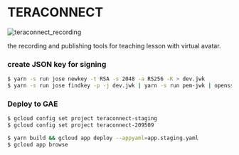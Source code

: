 # TERACONNECT
![teraconnect_recording](https://user-images.githubusercontent.com/15179279/131121553-4138de19-5f13-4c35-9374-90eadbf0ffe2.png)

the recording and publishing tools for teaching lesson with virtual avatar.

### create JSON key for signing

```bash
$ yarn -s run jose newkey -t RSA -s 2048 -a RS256 -K > dev.jwk
$ yarn -s run jose findkey -p -j dev.jwk | yarn -s run pem-jwk | openssl rsa -RSAPublicKey_in -pubout > dev_public.pkcs8
```

### Deploy to GAE

```bash
$ gcloud config set project teraconnect-staging
$ gcloud config set project teraconnect-209509

$ yarn build && gcloud app deploy --appyaml=app.staging.yaml
$ gcloud app browse
```
